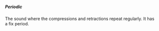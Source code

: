 ##### Periodic
The sound where the compressions and retractions repeat regularly. It has a fix period.